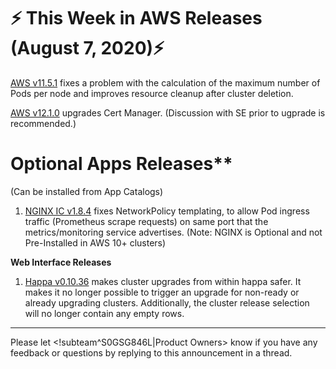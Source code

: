 # :zap: This Week in AWS Releases (August 7, 2020):zap:

[AWS v11.5.1](https://github.com/giantswarm/releases/tree/master/aws/v11.5.1) fixes a problem with the calculation of the maximum number of Pods per node and improves resource cleanup after cluster deletion.

[AWS v12.1.0](https://github.com/giantswarm/releases/tree/master/aws/v12.1.0) upgrades Cert Manager. (Discussion with SE prior to ugprade is recommended.)

# Optional Apps Releases**
(Can be installed from App Catalogs)

1. [NGINX IC v1.8.4](https://github.com/giantswarm/nginx-ingress-controller-app/blob/master/CHANGELOG.md#184---2020-08-06) fixes NetworkPolicy templating, to allow Pod ingress traffic (Prometheus scrape requests) on same port that the metrics/monitoring service advertises. (Note: NGINX is Optional and not Pre-Installed in AWS 10+ clusters)

**Web Interface Releases**

1. [Happa v0.10.36](https://github.com/giantswarm/happa/releases/tag/v0.10.35) makes cluster upgrades from within happa safer. It makes it no longer possible to trigger an upgrade for non-ready or already upgrading clusters. Additionally, the cluster release selection will no longer contain any empty rows.

---
Please let <!subteam^S0GSG846L|Product Owners> know if you have any feedback or questions by replying to this announcement in a thread.
